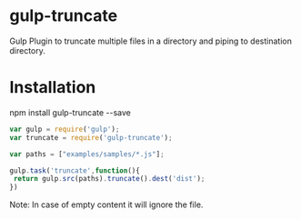 # gulp-truncate
Gulp Plugin to truncate multiple files in a directory and piping to destination directory.

# Installation

npm install gulp-truncate --save

``` javascript
var gulp = require('gulp');
var truncate = require('gulp-truncate');

var paths = ["examples/samples/*.js"];

gulp.task('truncate',function(){
 return gulp.src(paths).truncate().dest('dist');
})
```
Note: In case of empty content it will ignore the file.